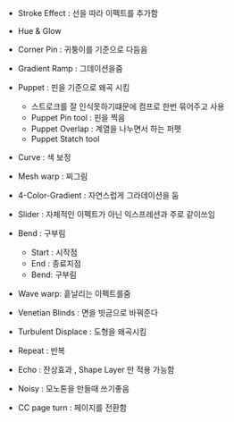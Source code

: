 
- Stroke Effect : 선을 따라 이펙트를 추가함
- Hue & Glow
- Corner Pin : 귀퉁이를 기준으로 다듬음
- Gradient Ramp : 그데이션을줌
- Puppet : 핀을 기준으로 왜곡 시킴
    - 스트로크를 잘 인식못하기떄문에 컴프로 한번 묶어주고 사용
    - Puppet Pin tool : 핀을 찍음
    - Puppet Overlap : 계열을 나누면서 하는 퍼펫
    - Puppet Statch tool 
- Curve : 색 보정 
- Mesh warp : 찌그림
- 4-Color-Gradient : 자연스럽게 그라데이션을 둠 
- Slider : 자체적인 이펙트가 아닌 익스프레션과 주로 같이쓰임
- Bend : 구부림 
    - Start : 시작점
    - End : 종료지점
    - Bend: 구부림
    
- Wave warp: 흩날리는 이펙트를줌
- Venetian Blinds : 면을 빗금으로 바꿔준다
- Turbulent Displace : 도형을 왜곡시킴
- Repeat : 반복
- Echo : 잔상효과 , Shape Layer 만 적용 가능함
- Noisy : 모노톤을 만들때 쓰기좋음
- CC page turn : 페이지를 전환함

